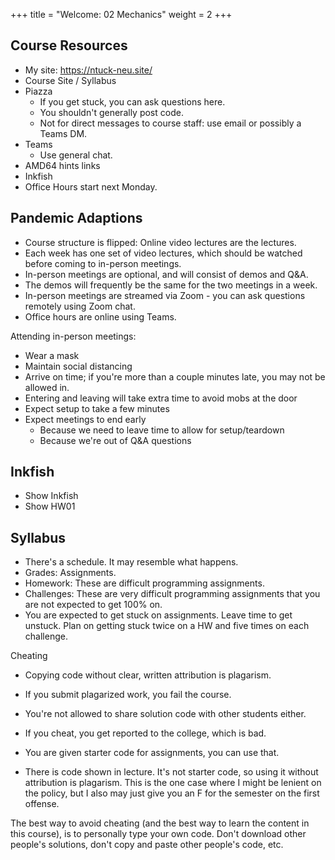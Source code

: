 +++
title = "Welcome: 02 Mechanics"
weight = 2
+++

## Course Resources

 - My site: https://ntuck-neu.site/
 - Course Site / Syllabus
 - Piazza
   - If you get stuck, you can ask questions here.
   - You shouldn't generally post code.
   - Not for direct messages to course staff: use email or possibly
     a Teams DM.
 - Teams
   - Use general chat.
 - AMD64 hints links
 - Inkfish
 - Office Hours start next Monday.

## Pandemic Adaptions

 - Course structure is flipped: Online video lectures are the lectures.
 - Each week has one set of video lectures, which should be watched before
   coming to in-person meetings.
 - In-person meetings are optional, and will consist of demos and Q&A.
 - The demos will frequently be the same for the two meetings in a week.
 - In-person meetings are streamed via Zoom - you can ask questions remotely
   using Zoom chat.
 - Office hours are online using Teams.

Attending in-person meetings:

 - Wear a mask
 - Maintain social distancing
 - Arrive on time; if you're more than a couple minutes late, you may not be
   allowed in.
 - Entering and leaving will take extra time to avoid mobs at the door
 - Expect setup to take a few minutes
 - Expect meetings to end early
   - Because we need to leave time to allow for setup/teardown
   - Because we're out of Q&A questions

## Inkfish

 - Show Inkfish
 - Show HW01

## Syllabus

 - There's a schedule. It may resemble what happens.
 - Grades: Assignments.
 - Homework: These are difficult programming assignments.
 - Challenges: These are very difficult programming assignments that you are not
   expected to get 100% on.
 - You are expected to get stuck on assignments. Leave time to get unstuck. Plan
   on getting stuck twice on a HW and five times on each challenge.

Cheating

 - Copying code without clear, written attribution is plagarism.
 - If you submit plagarized work, you fail the course.
 - You're not allowed to share solution code with other students either.
 - If you cheat, you get reported to the college, which is bad.
 - You are given starter code for assignments, you can use that.
 
 - There is code shown in lecture. It's not starter code, so using
   it without attribution is plagarism. This is the one case where I
   might be lenient on the policy, but I also may just give you an
   F for the semester on the first offense.

The best way to avoid cheating (and the best way to learn the content
in this course), is to personally type your own code. Don't download
other people's solutions, don't copy and paste other people's code, etc.
